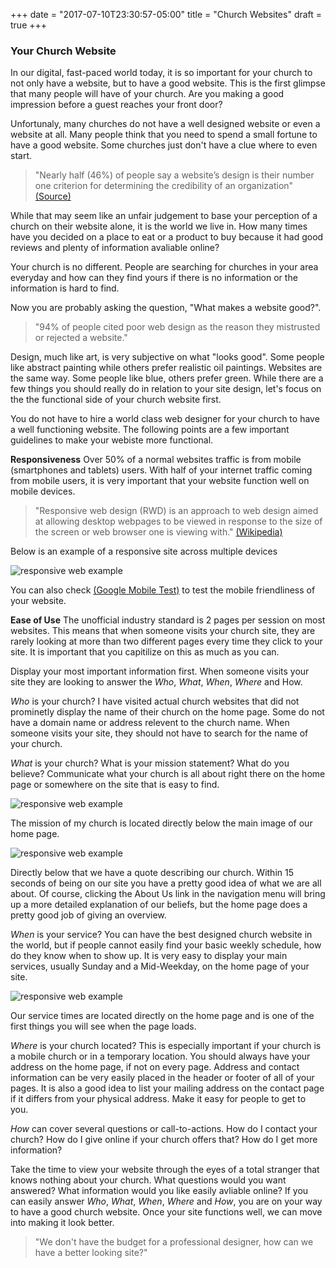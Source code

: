 +++
date = "2017-07-10T23:30:57-05:00"
title = "Church Websites"
draft = true
+++

### Your Church Website

In our digital, fast-paced world today, it is so important for your church to not only have a website, but to have a good website. This is the first glimpse that many people will have of your church. Are you making a good impression before a guest reaches your front door?

Unfortunaly, many churches do not have a well designed website or even a website at all. Many people think that you need to spend a small fortune to have a good website. Some churches just don't have a clue where to even start.

>"Nearly half (46%) of people say a website’s design is their number one criterion for determining the credibility of an organization" [(Source)](https://blog.hubspot.com/blog/tabid/6307/bid/33423/19-Reasons-You-Should-Include-Visual-Content-in-Your-Marketing-Data.aspx "Source")

While that may seem like an unfair judgement to base your perception of a church on their website alone, it is the world we live in. How many times have you decided on a place to eat or a product to buy because it had good reviews and plenty of information avaliable online?

Your church is no different. People are searching for churches in your area everyday and how can they find yours if there is no information or the information is hard to find.

Now you are probably asking the question, "What makes a website good?".

>"94% of people cited poor web design as the reason they mistrusted or rejected a website."

Design, much like art, is very subjective on what "looks good". Some people like abstract painting while others prefer realistic oil paintings. Websites are the same way. Some people like blue, others prefer green. While there are a few things you should really do in relation to your site design, let's focus on the the functional side of your church website first.

You do not have to hire a world class web designer for your church to have a well functioning website. The following points are a few important guidelines to make your webiste more functional.

**Responsiveness** Over 50% of a normal websites traffic is from mobile (smartphones and tablets) users. With half of your internet traffic coming from mobile users, it is very important that your website function well on mobile devices.

>"Responsive web design (RWD) is an approach to web design aimed at allowing desktop webpages to be viewed in response to the size of the screen or web browser one is viewing with." [(Wikipedia)](https://en.wikipedia.org/wiki/Responsive_web_design "Read more")

Below is an example of a responsive site across multiple devices

![responsive web example](img/churchwebsitesresponsive.jpg)

You can also check [(Google Mobile Test)](https://support.google.com/adsense/answer/6196932?hl=en "Here") to test the mobile friendliness of your website.

**Ease of Use** The unofficial industry standard is 2 pages per session on most websites. This means that when someone visits your church site, they are rarely looking at more than two different pages every time they click to your site. It is important that you capitilize on this as much as you can.

Display your most important information first. When someone visits your site they are looking to answer the *Who*, *What*, *When*, *Where* and How.

*Who* is your church? I have visited actual church websites that did not prominetly display the name of their church on the home page. Some do not have a domain name or address relevent to the church name. When someone visits your site, they should not have to search for the name of your church.

*What* is your church? What is your mission statement? What do you believe? Communicate what your church is all about right there on the home page or somewhere on the site that is easy to find.

![responsive web example](img/churchwebsitesmission.jpg)

The mission of my church is located directly below the main image of our home page.

![responsive web example](img/churchwebsitesquote.jpg)

Directly below that we have a quote describing our church. Within 15 seconds of being on our site you have a pretty good idea of what we are all about. Of course, clicking the About Us link in the navigation menu will bring up a more detailed explanation of our beliefs, but the home page does a pretty good job of giving an overview.

*When* is your service? You can have the best designed church website in the world, but if people cannot easily find your basic weekly schedule, how do they know when to show up. It is very easy to display your main services, usually Sunday and a Mid-Weekday, on the home page of your site.

![responsive web example](img/churchwebsiteshours.jpg)

Our service times are located directly on the home page and is one of the first things you will see when the page loads.

*Where* is your church located? This is especially important if your church is a mobile church or in a temporary location. You should always have your address on the home page, if not on every page. Address and contact information can be very easily placed in the header or footer of all of your pages. It is also a good idea to list your mailing address on the contact page if it differs from your physical address. Make it easy for people to get to you.

*How* can cover several questions or call-to-actions. How do I contact your church? How do I give online if your church offers that? How do I get more information?

Take the time to view your website through the eyes of a total stranger that knows nothing about your church. What questions would you want answered? What information would you like easily avliable online? If you can easily answer *Who*, *What*, *When*, *Where* and *How*, you are on your way to have a good church website. Once your site functions well, we can move into making it look better.

>"We don't have the budget for a professional designer, how can we have a better looking site?"
